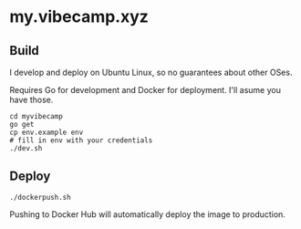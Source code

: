 # my.vibecamp.xyz

## Build

I develop and deploy on Ubuntu Linux, so no guarantees about other OSes.

Requires Go for development and Docker for deployment. I'll asume you have those.

```
cd myvibecamp
go get
cp env.example env
# fill in env with your credentials
./dev.sh
```

## Deploy

```
./dockerpush.sh
```

Pushing to Docker Hub will automatically deploy the image to production.
